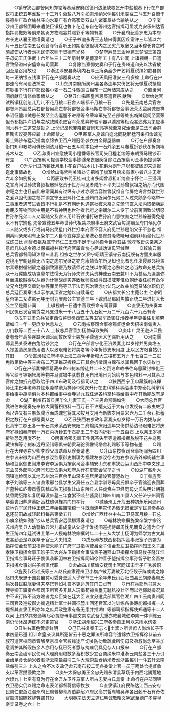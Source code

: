 <!-- { "loadSidebar": true } -->
　　○镇守狭西都督同知郑铭等奏延安府绥德州边堡缺粮乞开中盐粮奏下行在户部议将正统五年淮盐一十二万引浙盐八万引如肃州纳米例每引米麦豆二斗五升召商于绥德州广盈仓榆林庄向水寨广有仓高家堡双山儿诸寨阜益仓输纳从之
　　○辛亥沙州卫都督困即来遣使臣镇抚也鲁卜花辽东自在等州达官指挥可里忒克安乐州达官指挥弗撒奴等俱来朝贡方物赐宴并赐彩币等物有差
　　○升襄府纪善罗忠为本府右长史从襄王赡墡奏请也
　　○壬子书谕永寿王志埴曰得奏因疾常许三年皆以六月十五日往南五台观音寺行香听王如期诣彼但境内之民灾荒艰窭又当禾稼长育之时须戒饬从行者勿扰民伤农则于贤德有光矣
　　○楚府寿昌王孟焯薨王楚昭王第四子母妃王氏洪武十六年生三十二年册封至是薨享年五十有八讣闻  上辍视朝一日遣官致祭谥曰安僖命有司营葬
　　○复除监察御史窦和于行在贵州道和先以汰省放回至是召用故也
　　○浙江淳安县奏境内石厚土瘠桑丝少产乞将夏税绢如歙县例每一疋纳银五钱事下行在户部覆奏从之
　　○应天凤阳淮安三府多蝗  上命行在户部速令有司设法捕之
　　○山东济南府所属州县各奏连年灾伤乞将无徵夏税抵输布钞事下行在户部议每小麦一石二斗徵阔白绵布一疋解储京库从之
　　○直隶河间府献县请修单家桥从之
　　○癸丑仁宗昭皇帝忌辰遣官祭  献陵
　　○增给达官试所镇抚创忽儿乃儿不花月粮二石舍人端都千月粮一石
　　○先是云南总兵官左都督沐昂副总兵右都督吴亮左参将都督佥事马翔右参将都督佥事张荣太监吴诚吉祥奉诏征麓川贼思任发至金齿逗遛不进昂等令荣率军先至芒部等处出哨贼窥伺至营荣但令都指挥卢钺与之敌致贼杀败官军荣悉弃符验军器以遁昂等相距甚迩弗为策应事闻六科十三道交章劾之  上命记昂死罪降都督同知亮等械至京究治至是三法司会群臣鞫实议亮等应斩  上命固禁之
　　○甲寅军人夏谅自迤北同鞑靼猛可来归命谅充勇士赐钞布猛可授南京锦衣卫百户赐冠带袭衣白金房屋器皿
　　○行在户部奏各衙门知印教坊司俳长例该月粮一石五斗除本色米一石外余五斗春夏折钞秋冬折胡椒苏木从之
　　○乙卯贵州宣慰使司小程番等长官司头目程老绫等来朝贡马赐钞币有差
　　○广西按察司提调学校佥事陈璲亲丧服阕复除江西按察司佥事仍提调学校
　　○升沙州卫所镇抚月里卜花百户帖木儿卜花俱为副千户以都督困即来遣报迤北事情故也
　　○增给山海紫荆关诸处守把哨了旗军月粮米有家小者八斗无者六斗余如例折支
　　○丙辰致书代王桂曰比者多闻曾叔祖听纳宣宁怀仁二王浸润之言离间世孙致曾叔祖屡肆怒责于世孙闻见者咸所不平夫世孙曾叔祖之嫡孙而代国宗祀之主也且前此来常闻其有过纵有小过亦须含容惟曾叔祖自今屏绝谗言益敦世孙之爱以固代国之福并谕宣宁王逊炓怀仁王逊烠曰近闻尔兄弟二人过失颇多今略举一二事重者遇节进表皆不行礼是不有朝廷也遇祭社稷未祭之先骑马直入坛内取猪胰鹿角鹿皮等物回宫中用是不有神明也世孙者代府之宗嫡尔二人专于父前离间致父切怒世孙尔兄弟二人又常随父及宫人用砖石铁锤打破世孙府门意欲害之世孙躲避得免是汝不有宗嫡也  先帝宣德五年命世孙代祖裁决府事王府文武官每清晨至府门候见尔二人随父或步行或骑马出灵星门外拦打本府官不容入府见世孙是陷父于不慈也  祖训离间亲亲明有正条尔二人自今宜存念至亲洗心易虑务隆敦睦毋蹈前非仍谕代世孙成炼曰比  闻曾叔祖及宣宁怀仁二王皆不足于世孙自今世孙宜益  敦孝敬毌失亲亲之意庶几以成令德以保福禄并敕代府官属宜协心尽诚劝谏毋容缄默
　　○敕谕云南总兵官都督同知沐昂曰昔我  祖宗之世尔父黔宁昭靖王镇守云南抚绥有方蛮夷率服边境用宁朝廷赖无西南之虑尔兄继之亦克康靖皆尔所见知也比者思任发侵暴邻境盖尔素乖拊循制驭之道驯致猖獗乃数请师讨之朕以尔筹之必熟处之必当故命充总兵统众十万冀能成功岂意尔怯懦无为行师失律夫兵贵神速云南去麓川不为甚远乃逗遛弥月而进致贼得以从容为计窥觇虚实遂致我师败绩辱国损威非惟负朝廷委任抑有忝尔父兄今廷臣交章劾尔等罪吴亮等已下法司究治第念尔父兄之故曲加宽贷降尔职仍充总兵廷臣奏章封以示尔其深省之勉以自赎毋怠
　　○庆都大长公主薨公主  仁宗昭皇帝第二女洪熙元年册封为庆都公主宣德三年下嫁驸马都尉焦敬正统二年进封大长公主至是薨讣闻
　　上辍视朝一日遣中官致祭命有司营葬
　　○直隶无为州奏本州民饥已发官廪贷之凡支过米一千八百五十九石榖一万二千九百六十九石有奇
　　○戊午甘肃总兵官定西伯蒋贵奏西安左等卫官军备御甘州者半年更番往复烦劳请如旧一年一更庶少休息从之
　　○云南按察司佥事徐观督运金齿招徕南甸夷人刀门教等二百三十八人  上敕总兵官善加抚恤毋致失所
　　○庚申广灵王逊火□民奏有母年高多疾缺医调治闻故医常士毅族子鼎通医术乞赐听用从之
　　○河南偃师县民关泰进白兔给钞赏之
　　○行在户部言宁化王济焕奏比以岁禄并男美垎五人禄盖造房屋费用浩大以致艰难乞将美垎等今年折钞支米用度  上以民方艰食姑仍其旧
　　○命直隶松江府华亭上海二县今年折粮大三梭布五万九千七百三十二疋免徵第徵中等三梭布二万疋每疋折粮二石其余折徵阔白绵布以其民困于水灾故也
　　○行在户部奏禅师葛藏奉命带剌麻僧徒共二十名赍诰命敕书往乌思藏封禅化王等官给与锣锅帐房等物并马骡犏牛驮载食用自出境日为始给与本色粮料一月其余以官库之物折充悉取给于四川布政司及行都司从之
　　○狭西西宁卫申藏簇剌麻禅师汪束巴年老命其侄永隆攀袭为禅师○癸亥升行在吏科掌科事给事中郑泰礼科掌科事给事中胡清俱为本科都给事中泰寺以九载任满各科掌科事给事中荐其勤能故有是命
　　○湖广荆州石首县民毕么儿妻王氏一产三男命赏赐如例
　　○大同总兵官武进伯朱冕奏先奉敕大同蓄积粮料一百万石不许擅支近于大有仓发视有二廒虫蛀浮面尺许又有三廒蒸腐浮面成磈乞将其米按月支用而新收岁用粟米六万二千余石抵蓄积之数行在户部覆奏从之
　　○乙丑狭西右参政年富奏庆府岁禄一万石内拨与安化真宁二郡王各一千石其米系西安庆阳二府输纳庆阳连年灾伤供给边储艰难乞将庆府岁禄如秦府例一万石内折钞五千石郡王二千石内折钞一千五百石  上以亲王岁禄折钞恐乏用度不允
　　○丙寅哈密忠顺王倒瓦答失里等遣都指挥脱脱不花并乌思藏铁禅等寺剌麻远丹坚错等俱来朝贡马驼佛像铜塔舍利赐彩币等物有差
　　○赐行在大理寺右少卿李畛父母诰命从畛奏请也
　　○升山东按察司佥事杨润为四川左参议宋徵为山西右参议监察御史荆璞为福建左参议徐杰为右参议员外郎杨辅主事杨和监察御史阎肃李安李运俱为按察司佥事辅安山东和肃狭西运山西郎中李文殊卫宗孟员外郎喻义府同知王佐俱为知府从行在吏部会官举之也
　　○设湖广蕲州大同镇巡检司以其地去州治三百余里山深多盗居民请设官警逻故也
　　○丁卯旌表孝子刘镛等三人镛直隶邢台县学生父真任五台县学训导母吴氏俱卒于官镛迎丧回葬庐墓种瓜庐旁风雹伤稼瓜独无损张让山东陵县人任虎贲左卫经历母史氏失明让朝暮焚香跪舐踰年复明母没庐墓三年食粥不啖盐酱吴仕坤四川南川县人父任济宁州闸官卒迎丧归葬庐墓卧苫枕磈俱旌其门曰孝行
　　○减通州卫开荒田种初永乐间通州荒地许军民开种正统二年始每亩徵粮一斗既而连年灾伤追徵无措至是军民具奏各欲退还前田故减轻起科每亩第徵五升
　　○增给广西桂林中右二卫马军月粮一石总小旗余粮如例折钞从总兵官安远侯柳溥奏请也
　　○翰林院修撰施槃卒槃字宗铭苏州府吴县人幼警敏异常儿甫成童从父游学淮扬间巡抚侍郎周忱见而奇之遣为县学生正统四年廷试进士第一人授翰林院修撰时年二十三从大学士杨溥为师学为古文其志甚勤至是以疾卒于官士大夫惜之
　　○戊辰命故狭西都指挥佥事张宽子贵袭为指挥使金吾前卫指挥使朱能子广府军卫指挥使吕全子信金吾左卫指挥同知王义子雄孝陵卫指挥佥事王珍子玉大兴左卫指挥佥事陈贵子通燕山卫指挥佥事马俊子隆江淮卫指挥佥事马旺子俊俱袭职羽林右卫指挥同知徐仲善子恺指挥佥事孙智子胜金吾左卫指挥佥事刘兴子顺俱代职
　　○命故四川草塘安抚司土官同知宋圭子广秀袭职
　　○旌表节妇赵氏等三人赵氏直隶德州卫小旗卢敏芳妻敏芳北征殁于阵或劝之嫁赵曰夫既忠于国妾虽贫可委身更适人乎守节三十余年朱氏山西阳曲县民胡原妻周氏榆次县民赵旭妻俱夫卒殡葬如礼誓不更适旌其门曰贞节
　　○行在兵部尚书兼大理寺卿王骥奏各都司卫所官多非其人玩愒苟禄贪墨无耻私役壮卒而以老弱就操况其中不识行阵不谙方略者尤众臣集在廷大臣议宜分遣兵部属官往湖广四川云南贵州同三司官及巡按御史摘选精壮军士并调征麓川回还官军以时训练各委廉能都指挥一人提督其直隶卫所亦如之庶兵政整肃有备无患并推湖广等都司都指挥使郑通等十二人以闻  上曰然其敕通等尽心提督毋事虚文南京武备尤重亦敕襄城伯李隆一体训练云南仍命沐昂选练不必更遣官
　　○浙江湖州绍兴二府各奏自正月以来雨水伤麦
　　○日生右珥色黄赤鲜明
　　○己巳书复秦王志＜土絜＞所言庶人尚炌长子不孝凶恶已遵  祖训命皇亲议其所犯皆云十恶之罪法所难容今遣锦衣卫指挥徐恭前去叔可遣官校同恭管解至京须令官校缘途严切关防勿致疏虞所伤母及弟叔尚念至亲加意调护其所殴伤余人亦用存抚已死者悉与掩瘗仍具见存人口报来
　　○行在户部奏云南金齿军民使司大理府用粮数多蓄积数少宜召商纳米中淮浙云南盐各三十万引金齿足食仓纳米者淮浙云南盐每引二斗大理崇盈仓纳米者淮浙盐每引一斗五升云南盐每引三斗  上从之令不次支盐仍命云南布按二司各委堂上官一员于两处仓提督收支以革官攒侵欺之弊
　　○庚午太保忠勇王金忠先赐永清县草场于内西北隅荒地六顷九十七亩有奇为行在金吾左卫养马军人所占忠妻白氏具奏  上命行在户部同锦衣卫勘实仍以赐之命忠表弟都督蒋信等牧放
　　○直隶镇江府民陈达江西吉安府民周仁俊浙江温州府民周普柳青周伯静绍兴府民高宗哲周端吴渊各出榖千石有奇佐官赈济诏赐敕旌劳蠲其役
　　大明英宗法天立道仁明诚敬昭文宪武至德广孝睿皇帝实录卷之六十七
